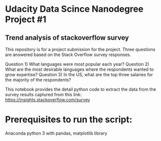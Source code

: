 # Udacity Data Scince Nanodegree Project #1

## Trend analysis of stackoverflow survey

This repository is for a project submission for the project. Three questions are answered based on the Stack Overflow survey responses.

Question 1) What languages were most popular each year? 
Question 2) What are the most desirable languages where the respondents wanted to grow expertise? 
Question 3) In the US, what are the top three salaries for the majority of the respondents? 

This notebook provides the detail python code to extract the data from the survey results captured from this link: https://insights.stackoverflow.com/survey

Prerequisites to run the script:
================================
Anaconda python 3 with pandas, matplotlib library


